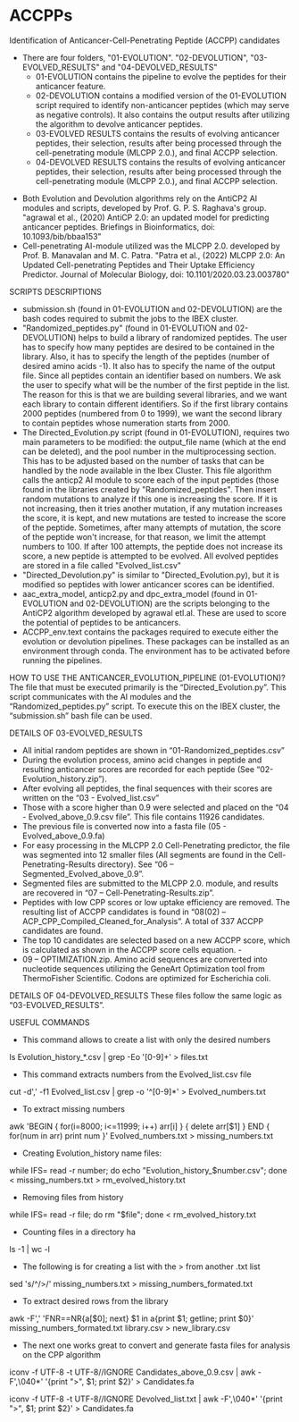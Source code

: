 # ACCPPs
Identification of Anticancer-Cell-Penetrating Peptide (ACCPP) candidates

- There are four folders, "01-EVOLUTION". "02-DEVOLUTION", "03-EVOLVED_RESULTS" and "04-DEVOLVED_RESULTS"
  - 01-EVOLUTION contains the pipeline to evolve the peptides for their anticancer feature. 
  - 02-DEVOLUTION contains a modified version of the 01-EVOLUTION script required to identify non-anticancer peptides (which may serve as negative controls). It also contains the output results after utilizing the algorithm to devolve anticancer peptides. 
  - 03-EVOLVED RESULTS contains the results of evolving anticancer peptides, their selection, results after being processed through the cell-penetrating module (MLCPP 2.0.), and final ACCPP selection.
  - 04-DEVOLVED RESULTS contains the results of evolving anticancer peptides, their selection, results after being processed through the cell-penetrating module (MLCPP 2.0.), and final ACCPP selection. 
 
* Both Evolution and Devolution algorithms rely on the AntiCP2 AI modules and scripts, developed by Prof. G. P. S. Raghava's group. "agrawal et al., (2020) AntiCP 2.0: an updated model for predicting anticancer peptides. Briefings in Bioinformatics, doi: 10.1093/bib/bbaa153"
* Cell-penetrating AI-module utilized was the MLCPP 2.0. developed by Prof. B. Manavalan and M. C. Patra. "Patra et al., (2022) MLCPP 2.0: An Updated Cell-penetrating Peptides and Their Uptake Efficiency Predictor. Journal of Molecular Biology, doi: 10.1101/2020.03.23.003780"

SCRIPTS DESCRIPTIONS
- submission.sh (found in 01-EVOLUTION and 02-DEVOLUTION) are the bash codes required to submit the jobs to the IBEX cluster.
- "Randomized_peptides.py" (found in 01-EVOLUTION and 02-DEVOLUTION) helps to build a library of randomized peptides. The user has to specify how many peptides are desired to be contained in the library. Also, it has to specify the length of the peptides (number of desired amino acids -1). It also has to specify the name of the output file. Since all peptides contain an identifier based on numbers. We ask the user to specify what will be the number of the first peptide in the list. The reason for this is that we are building several libraries, and we want each library to contain different identifiers. So if the first library contains 2000 peptides (numbered from 0 to 1999), we want the second library to contain peptides whose numeration starts from 2000.
- The Directed_Evolution.py script (found in 01-EVOLUTION), requires two main parameters to be modified: the output_file name (which at the end can be deleted), and the pool number in the multiprocessing section. This has to be adjusted based on the number of tasks that can be handled by the node available in the Ibex Cluster. This file algorithm calls the anticp2 AI module to score each of the input peptides (those found in the libraries created by "Randomized_peptides". Then insert random mutations to analyze if this one is increasing the score. If it is not increasing, then it tries another mutation, if any mutation increases the score, it is kept, and new mutations are tested to increase the score of the peptide. Sometimes, after many attempts of mutation, the score of the peptide won't increase, for that reason, we limit the attempt numbers to 100. If after 100 attempts, the peptide does not increase its score, a new peptide is attempted to be evolved. All evolved peptides are stored in a file called "Evolved_list.csv"
- "Directed_Devolution.py" is similar to "Directed_Evolution.py), but it is modified so peptides with lower anticancer scores can be identified.
- aac_extra_model, anticp2.py and dpc_extra_model (found in 01-EVOLUTION and 02-DEVOLUTION) are the scripts belonging to the AntiCP2 algorithm developed by agrawal etl.al. These are used to score the potential of peptides to be anticancers.
- ACCPP_env.text contains the packages required to execute either the evolution or devolution pipelines. These packages can be installed as an environment through conda. The environment has to be activated before running the pipelines. 


HOW TO USE THE ANTICANCER_EVOLUTION_PIPELINE (01-EVOLUTION)?
The file that must be executed primarily is the “Directed_Evolution.py”. This script communicates with the AI modules and the “Randomized_peptides.py” script. To execute this on the IBEX cluster, the “submission.sh” bash file can be used. 

DETAILS OF 03-EVOLVED_RESULTS
- All initial random peptides are shown in “01-Randomized_peptides.csv”
- During the evolution process, amino acid changes in peptide and resulting anticancer scores are recorded for each peptide (See “02-Evolution_history.zip”).
- After evolving all peptides, the final sequences with their scores are written on the “03 - Evolved_list.csv”
- Those with a score higher than 0.9 were selected and placed on the “04 - Evolved_above_0.9.csv file”. This file contains 11926 candidates.
- The previous file is converted now into a fasta file (05 - Evolved_above_0.9.fa)
- For easy processing in the MLCPP 2.0 Cell-Penetrating predictor, the file was segmented into 12 smaller files (All segments are found in the Cell-Penetrating-Results directory). See “06 – Segmented_Evolved_above_0.9”.
- Segmented files are submitted to the MLCPP 2.0. module, and results are recovered in “07 – Cell-Penetrating-Results.zip”.
- Peptides with low CPP scores or low uptake efficiency are removed. The resulting list of ACCPP candidates is found in “08(02) – ACP_CPP_Compiled_Cleaned_for_Analysis”. A total of 337 ACCPP candidates are found.
- The top 10 candidates are selected based on a new ACCPP score, which is calculated as shown in the ACCPP score cells equation. - 
- 09 – OPTIMIZATION.zip. Amino acid sequences are converted into nucleotide sequences utilizing the GeneArt Optimization tool from ThermoFisher Scientific. Codons are optimized for Escherichia coli. 

DETAILS OF 04-DEVOLVED_RESULTS
These files follow the same logic as “03-EVOLVED_RESULTS”. 


USEFUL COMMANDS

- This command allows to create a list with only the desired numbers

ls Evolution_history_*.csv | grep -Eo '[0-9]+' > files.txt


- This command extracts numbers from the Evolved_list.csv file

cut -d',' -f1  Evolved_list.csv | grep -o '^[0-9]*' > Evolved_numbers.txt


- To extract missing numbers

awk 'BEGIN { for(i=8000; i<=11999; i++) arr[i] }
     { delete arr[$1] }
     END { for(num in arr) print num }' Evolved_numbers.txt > missing_numbers.txt


- Creating Evolution_history name files:

while IFS= read -r number; do echo "Evolution_history_$number.csv"; done < missing_numbers.txt > rm_evolved_history.txt


- Removing files from history

while IFS= read -r file; do rm "$file"; done < rm_evolved_history.txt



- Counting files in a directory ha

ls -1 | wc -l


- The following is for creating a list with the > from another .txt list

sed 's/^/>/' missing_numbers.txt > missing_numbers_formated.txt


- To extract desired rows from the library

awk -F',' 'FNR==NR{a[$0]; next} $1 in a{print $1; getline; print $0}' missing_numbers_formated.txt library.csv > new_library.csv


- The next one works great to convert and generate fasta files for analysis on the CPP algorithm

iconv -f UTF-8 -t UTF-8//IGNORE Candidates_above_0.9.csv | awk -F',\040*' '{print ">", $1; print $2}' > Candidates.fa

iconv -f UTF-8 -t UTF-8//IGNORE Devolved_list.txt | awk -F',\040*' '{print ">", $1; print $2}' > Candidates.fa


